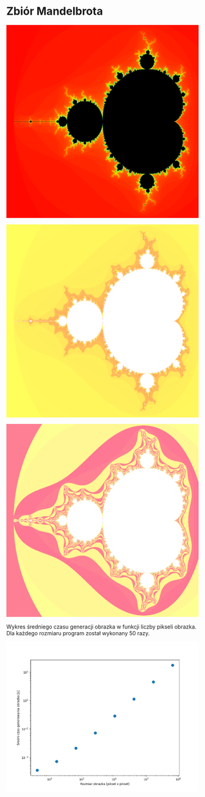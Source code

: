 # Zbiór Mandelbrota

![alt text](https://github.com/JullSiee/WdPRiR/blob/main/Problem001/mandelbrot.png)

![alt text](https://github.com/JullSiee/WdPRiR/blob/main/Problem001/mandelbrot1.png)

![alt text](https://github.com/JullSiee/WdPRiR/blob/main/Problem001/mandelbrot2.png)

Wykres średniego czasu generacji obrazka w funkcji liczby pikseli obrazka. Dla każdego rozmiaru program został wykonany 50 razy.

![alt text](https://github.com/JullSiee/WdPRiR/blob/main/Problem001/plot.png)
